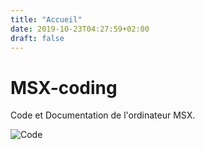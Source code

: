 ```yaml
---
title: "Accueil"
date: 2019-10-23T04:27:59+02:00
draft: false
---
```


# MSX-coding

Code et Documentation de l'ordinateur MSX.

![Code](/resources/_gen/images/gopher.jpg?classes=border,shadow)
